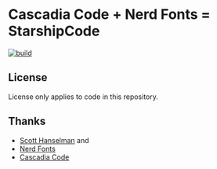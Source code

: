 # Cascadia Code + Nerd Fonts = StarshipCode

[![build](https://github.com/tprasadtp/starship-font/workflows/build/badge.svg)](https://github.com/tprasadtp/starship-font/actions)

## License

License only applies to code in this repository.

## Thanks

- [Scott Hanselman](https://www.hanselman.com/blog/PatchingTheNewCascadiaCodeToIncludePowerlineGlyphsAndOtherNerdFontsForTheWindowsTerminal.aspx) and
- [Nerd Fonts](https://github.com/ryanoasis/nerd-fonts)
- [Cascadia Code](https://github.com/microsoft/cascadia-code)
